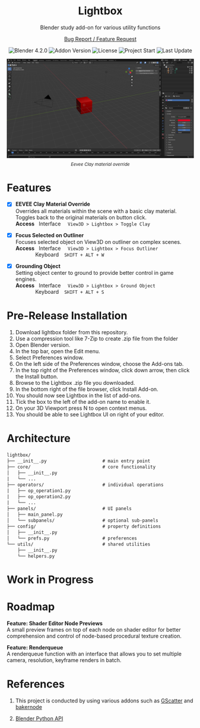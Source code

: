 <h1 align="center">
    Lightbox
</h1>
<p align="center">
    Blender study add-on for various utility functions
</p>

<p align="center">
    <a href="https://github.com/kutaycoskuner/project_lightbox/issues">Bug Report / Feature Request</a> 
</p>

<p align="center">
    <img alt="Blender 4.2.0" src="https://img.shields.io/badge/Blender-4.3.2-blue?logo=blender&logoColor=white" />
    <img alt="Addon Version" src="https://img.shields.io/badge/Addon_Version-0.3.0-blue" />
    <img alt="License" src="https://img.shields.io/badge/License-GPL%202.0%20or%20later-blue.svg" />
    <img alt="Project Start" src="https://img.shields.io/badge/project_start-25_Jul_2024-blue" />
    <img alt="Last Update" src="https://img.shields.io/github/last-commit/kutaycoskuner/project_lightbox" />
</p>

<p align="center">
    <img src="_display/v0.15_clay-overlay.gif" />
        <br>
    <sub><i> Eevee Clay material override</i></sub>
</p>

# Features

-   [x] **EEVEE Clay Material Override**  
        Overrides all materials within the scene with a basic clay material. Toggles back to the original materials on button click.  
        **Access**
        &nbsp;
        Interface
        &ensp;&nbsp;
        `View3D > Lightbox > Toggle Clay`  

-   [x] **Focus Selected on Outliner**  
        Focuses selected object on View3D on outliner on complex scenes.  
        **Access**
        &nbsp;
        Interface
        &ensp;&nbsp;
        `View3D > Lightbox > Focus Outliner`   
        &emsp;&emsp;&emsp;&ensp; Keyboard
        &ensp;
        `SHIFT + ALT + W`

-   [x] **Grounding Object**  
        Setting object center to ground to provide better control in game engines.  
        **Access**
        &nbsp;
        Interface
        &ensp;&nbsp;
        `View3D > Lightbox > Ground Object`   
        &emsp;&emsp;&emsp;&ensp; Keyboard
        &ensp;
        `SHIFT + ALT + S`

# Pre-Release Installation

1.  Download lightbox folder from this repository.
2.  Use a compression tool like 7-Zip to create .zip file from the folder
3.  Open Blender version.
4.  In the top bar, open the Edit menu.
5.  Select Preferences window.
6.  On the left side of the Preferences window, choose the Add-ons tab.
7.  In the top right of the Preferences window, click down arrow, then click the Install button.
8.  Browse to the Lightbox .zip file you downloaded.
9.  In the bottom right of the file browser, click Install Add-on.
10. You should now see Lightbox in the list of add-ons.
11. Tick the box to the left of the add-on name to enable it.
12. On your 3D Viewport press N to open context menus.
13. You should be able to see Lightbox UI on right of your editor.

# Architecture
```plaintext
lightbox/
├── __init__.py                     # main entry point       
├── core/                           # core functionality
│   ├── __init__.py
|   └── ...
├── operators/                      # individual operations
|   ├── op_operation1.py
|   ├── op_operation2.py
|   └── ...
├── panels/                         # UI panels
│   ├── main_panel.py
│   └── subpanels/                  # optional sub-panels
├── config/                         # property definitions
│   ├── __init__.py
│   └── prefs.py                    # preferences
└── utils/                          # shared utilities
    ├── __init__.py
    └── helpers.py
```

# Work in Progress

# Roadmap
**Feature: Shader Editor Node Previews**  
A small preview frames on top of each node on shader editor for better comprehension and control of node-based procedural texture creation.

**Feature: Renderqueue**  
 A renderqueue function with an interface that allows you to set multiple camera, resolution, keyframe renders in batch.

# References
1. This project is conducted by using various addons such as [GScatter](https://gscatter.com/gscatter) and [bakernode](https://github.com/avelgest/baker-node)

2. [Blender Python API](https://docs.blender.org/api/current/index.html)



<!-- [Return to top]() -->
